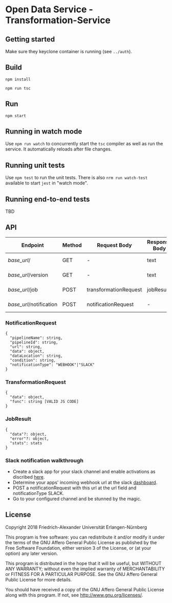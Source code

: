 # Open Data Service - Transformation-Service

## Getting started

Make sure they keyclone container is running (see `../auth`).

## Build

`npm install`

`npm run tsc`

## Run

`npm start`

## Running in watch mode

Use `npm run watch` to concurrently start the `tsc` compiler as well as run the service. It automatically reloads after file changes.

## Running unit tests

Use `npm test` to run the unit tests. There is also `nrm run watch-test` available to start `jest` in "watch mode".

## Running end-to-end tests

TBD

## API
| Endpoint  | Method  | Request Body  | Response Body | Description |
|---|---|---|---|---|
| *base_url*/ | GET | - | text | Get health status |
| *base_url*/version | GET | - | text | Get service version |
| *base_url*/job | POST | transformationRequest | jobResult | Trigger execution |
|  *base_url*/notification | POST | notificationRequest | - | Trigger notification |

### NotificationRequest
```
{
  "pipelineName": string,
  "pipelineId": string,
  "url": string,
  "data": object,
  "dataLocation": string,
  "condition": string,
  "notificationType": "WEBHOOK"|"SLACK"
}
```

### TransformationRequest
```
{
  "data": object,
  "func": string [VALID JS CODE]
}
```

### JobResult 
```
{
  "data"?: object,
  "error"?: object,
  "stats": stats
}
```

### Slack notification walkthrough
* Create a slack app for your slack channel and enable activations as discribed [here](https://api.slack.com/messaging/webhooks).
* Determine your apps' incoming webhook url at the slack [dashboard](https://api.slack.com/apps).
* POST a notificationRequest with this url at the url field and notificationType SLACK.
* Go to your configured channel and be stunned by the magic. 

## License

Copyright 2018 Friedrich-Alexander Universität Erlangen-Nürnberg

This program is free software: you can redistribute it and/or modify
it under the terms of the GNU Affero General Public License as
published by the Free Software Foundation, either version 3 of the
License, or (at your option) any later version.

This program is distributed in the hope that it will be useful,
but WITHOUT ANY WARRANTY; without even the implied warranty of
MERCHANTABILITY or FITNESS FOR A PARTICULAR PURPOSE. See the
GNU Affero General Public License for more details.

You should have received a copy of the GNU Affero General Public License
along with this program. If not, see <http://www.gnu.org/licenses/>.
